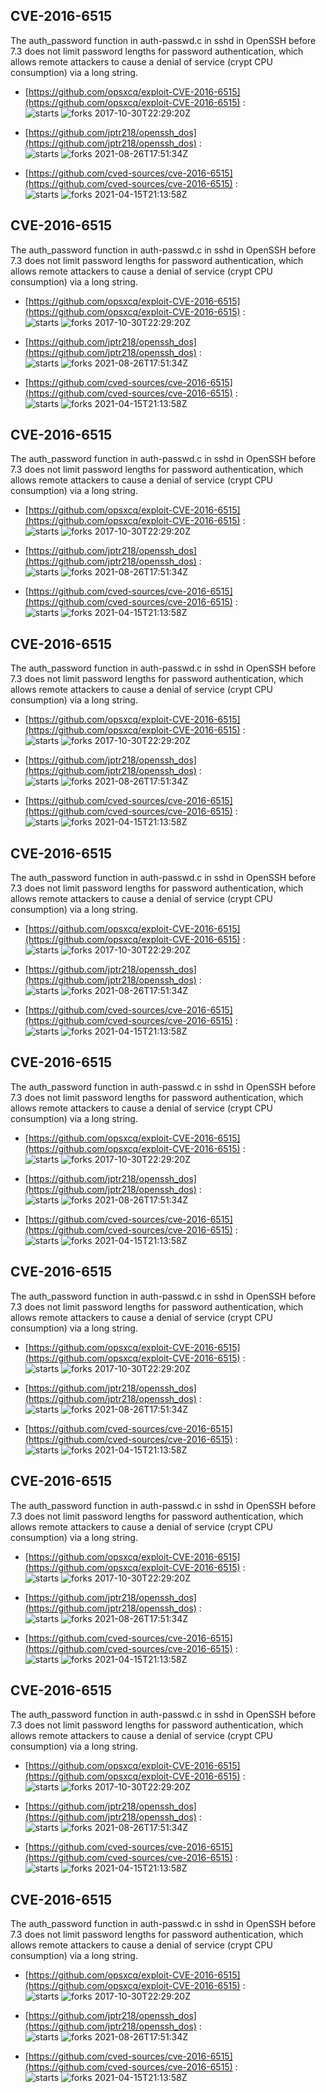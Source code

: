 ## CVE-2016-6515
 The auth_password function in auth-passwd.c in sshd in OpenSSH before 7.3 does not limit password lengths for password authentication, which allows remote attackers to cause a denial of service (crypt CPU consumption) via a long string.

- [https://github.com/opsxcq/exploit-CVE-2016-6515](https://github.com/opsxcq/exploit-CVE-2016-6515) :  
![starts](https://img.shields.io/github/stars/opsxcq/exploit-CVE-2016-6515.svg) 
![forks](https://img.shields.io/github/forks/opsxcq/exploit-CVE-2016-6515.svg) 
2017-10-30T22:29:20Z

- [https://github.com/jptr218/openssh_dos](https://github.com/jptr218/openssh_dos) :  
![starts](https://img.shields.io/github/stars/jptr218/openssh_dos.svg) 
![forks](https://img.shields.io/github/forks/jptr218/openssh_dos.svg) 
2021-08-26T17:51:34Z

- [https://github.com/cved-sources/cve-2016-6515](https://github.com/cved-sources/cve-2016-6515) :  
![starts](https://img.shields.io/github/stars/cved-sources/cve-2016-6515.svg) 
![forks](https://img.shields.io/github/forks/cved-sources/cve-2016-6515.svg) 
2021-04-15T21:13:58Z

## CVE-2016-6515
 The auth_password function in auth-passwd.c in sshd in OpenSSH before 7.3 does not limit password lengths for password authentication, which allows remote attackers to cause a denial of service (crypt CPU consumption) via a long string.

- [https://github.com/opsxcq/exploit-CVE-2016-6515](https://github.com/opsxcq/exploit-CVE-2016-6515) :  
![starts](https://img.shields.io/github/stars/opsxcq/exploit-CVE-2016-6515.svg) 
![forks](https://img.shields.io/github/forks/opsxcq/exploit-CVE-2016-6515.svg) 
2017-10-30T22:29:20Z

- [https://github.com/jptr218/openssh_dos](https://github.com/jptr218/openssh_dos) :  
![starts](https://img.shields.io/github/stars/jptr218/openssh_dos.svg) 
![forks](https://img.shields.io/github/forks/jptr218/openssh_dos.svg) 
2021-08-26T17:51:34Z

- [https://github.com/cved-sources/cve-2016-6515](https://github.com/cved-sources/cve-2016-6515) :  
![starts](https://img.shields.io/github/stars/cved-sources/cve-2016-6515.svg) 
![forks](https://img.shields.io/github/forks/cved-sources/cve-2016-6515.svg) 
2021-04-15T21:13:58Z

## CVE-2016-6515
 The auth_password function in auth-passwd.c in sshd in OpenSSH before 7.3 does not limit password lengths for password authentication, which allows remote attackers to cause a denial of service (crypt CPU consumption) via a long string.

- [https://github.com/opsxcq/exploit-CVE-2016-6515](https://github.com/opsxcq/exploit-CVE-2016-6515) :  
![starts](https://img.shields.io/github/stars/opsxcq/exploit-CVE-2016-6515.svg) 
![forks](https://img.shields.io/github/forks/opsxcq/exploit-CVE-2016-6515.svg) 
2017-10-30T22:29:20Z

- [https://github.com/jptr218/openssh_dos](https://github.com/jptr218/openssh_dos) :  
![starts](https://img.shields.io/github/stars/jptr218/openssh_dos.svg) 
![forks](https://img.shields.io/github/forks/jptr218/openssh_dos.svg) 
2021-08-26T17:51:34Z

- [https://github.com/cved-sources/cve-2016-6515](https://github.com/cved-sources/cve-2016-6515) :  
![starts](https://img.shields.io/github/stars/cved-sources/cve-2016-6515.svg) 
![forks](https://img.shields.io/github/forks/cved-sources/cve-2016-6515.svg) 
2021-04-15T21:13:58Z

## CVE-2016-6515
 The auth_password function in auth-passwd.c in sshd in OpenSSH before 7.3 does not limit password lengths for password authentication, which allows remote attackers to cause a denial of service (crypt CPU consumption) via a long string.

- [https://github.com/opsxcq/exploit-CVE-2016-6515](https://github.com/opsxcq/exploit-CVE-2016-6515) :  
![starts](https://img.shields.io/github/stars/opsxcq/exploit-CVE-2016-6515.svg) 
![forks](https://img.shields.io/github/forks/opsxcq/exploit-CVE-2016-6515.svg) 
2017-10-30T22:29:20Z

- [https://github.com/jptr218/openssh_dos](https://github.com/jptr218/openssh_dos) :  
![starts](https://img.shields.io/github/stars/jptr218/openssh_dos.svg) 
![forks](https://img.shields.io/github/forks/jptr218/openssh_dos.svg) 
2021-08-26T17:51:34Z

- [https://github.com/cved-sources/cve-2016-6515](https://github.com/cved-sources/cve-2016-6515) :  
![starts](https://img.shields.io/github/stars/cved-sources/cve-2016-6515.svg) 
![forks](https://img.shields.io/github/forks/cved-sources/cve-2016-6515.svg) 
2021-04-15T21:13:58Z

## CVE-2016-6515
 The auth_password function in auth-passwd.c in sshd in OpenSSH before 7.3 does not limit password lengths for password authentication, which allows remote attackers to cause a denial of service (crypt CPU consumption) via a long string.

- [https://github.com/opsxcq/exploit-CVE-2016-6515](https://github.com/opsxcq/exploit-CVE-2016-6515) :  
![starts](https://img.shields.io/github/stars/opsxcq/exploit-CVE-2016-6515.svg) 
![forks](https://img.shields.io/github/forks/opsxcq/exploit-CVE-2016-6515.svg) 
2017-10-30T22:29:20Z

- [https://github.com/jptr218/openssh_dos](https://github.com/jptr218/openssh_dos) :  
![starts](https://img.shields.io/github/stars/jptr218/openssh_dos.svg) 
![forks](https://img.shields.io/github/forks/jptr218/openssh_dos.svg) 
2021-08-26T17:51:34Z

- [https://github.com/cved-sources/cve-2016-6515](https://github.com/cved-sources/cve-2016-6515) :  
![starts](https://img.shields.io/github/stars/cved-sources/cve-2016-6515.svg) 
![forks](https://img.shields.io/github/forks/cved-sources/cve-2016-6515.svg) 
2021-04-15T21:13:58Z

## CVE-2016-6515
 The auth_password function in auth-passwd.c in sshd in OpenSSH before 7.3 does not limit password lengths for password authentication, which allows remote attackers to cause a denial of service (crypt CPU consumption) via a long string.

- [https://github.com/opsxcq/exploit-CVE-2016-6515](https://github.com/opsxcq/exploit-CVE-2016-6515) :  
![starts](https://img.shields.io/github/stars/opsxcq/exploit-CVE-2016-6515.svg) 
![forks](https://img.shields.io/github/forks/opsxcq/exploit-CVE-2016-6515.svg) 
2017-10-30T22:29:20Z

- [https://github.com/jptr218/openssh_dos](https://github.com/jptr218/openssh_dos) :  
![starts](https://img.shields.io/github/stars/jptr218/openssh_dos.svg) 
![forks](https://img.shields.io/github/forks/jptr218/openssh_dos.svg) 
2021-08-26T17:51:34Z

- [https://github.com/cved-sources/cve-2016-6515](https://github.com/cved-sources/cve-2016-6515) :  
![starts](https://img.shields.io/github/stars/cved-sources/cve-2016-6515.svg) 
![forks](https://img.shields.io/github/forks/cved-sources/cve-2016-6515.svg) 
2021-04-15T21:13:58Z

## CVE-2016-6515
 The auth_password function in auth-passwd.c in sshd in OpenSSH before 7.3 does not limit password lengths for password authentication, which allows remote attackers to cause a denial of service (crypt CPU consumption) via a long string.

- [https://github.com/opsxcq/exploit-CVE-2016-6515](https://github.com/opsxcq/exploit-CVE-2016-6515) :  
![starts](https://img.shields.io/github/stars/opsxcq/exploit-CVE-2016-6515.svg) 
![forks](https://img.shields.io/github/forks/opsxcq/exploit-CVE-2016-6515.svg) 
2017-10-30T22:29:20Z

- [https://github.com/jptr218/openssh_dos](https://github.com/jptr218/openssh_dos) :  
![starts](https://img.shields.io/github/stars/jptr218/openssh_dos.svg) 
![forks](https://img.shields.io/github/forks/jptr218/openssh_dos.svg) 
2021-08-26T17:51:34Z

- [https://github.com/cved-sources/cve-2016-6515](https://github.com/cved-sources/cve-2016-6515) :  
![starts](https://img.shields.io/github/stars/cved-sources/cve-2016-6515.svg) 
![forks](https://img.shields.io/github/forks/cved-sources/cve-2016-6515.svg) 
2021-04-15T21:13:58Z

## CVE-2016-6515
 The auth_password function in auth-passwd.c in sshd in OpenSSH before 7.3 does not limit password lengths for password authentication, which allows remote attackers to cause a denial of service (crypt CPU consumption) via a long string.

- [https://github.com/opsxcq/exploit-CVE-2016-6515](https://github.com/opsxcq/exploit-CVE-2016-6515) :  
![starts](https://img.shields.io/github/stars/opsxcq/exploit-CVE-2016-6515.svg) 
![forks](https://img.shields.io/github/forks/opsxcq/exploit-CVE-2016-6515.svg) 
2017-10-30T22:29:20Z

- [https://github.com/jptr218/openssh_dos](https://github.com/jptr218/openssh_dos) :  
![starts](https://img.shields.io/github/stars/jptr218/openssh_dos.svg) 
![forks](https://img.shields.io/github/forks/jptr218/openssh_dos.svg) 
2021-08-26T17:51:34Z

- [https://github.com/cved-sources/cve-2016-6515](https://github.com/cved-sources/cve-2016-6515) :  
![starts](https://img.shields.io/github/stars/cved-sources/cve-2016-6515.svg) 
![forks](https://img.shields.io/github/forks/cved-sources/cve-2016-6515.svg) 
2021-04-15T21:13:58Z

## CVE-2016-6515
 The auth_password function in auth-passwd.c in sshd in OpenSSH before 7.3 does not limit password lengths for password authentication, which allows remote attackers to cause a denial of service (crypt CPU consumption) via a long string.

- [https://github.com/opsxcq/exploit-CVE-2016-6515](https://github.com/opsxcq/exploit-CVE-2016-6515) :  
![starts](https://img.shields.io/github/stars/opsxcq/exploit-CVE-2016-6515.svg) 
![forks](https://img.shields.io/github/forks/opsxcq/exploit-CVE-2016-6515.svg) 
2017-10-30T22:29:20Z

- [https://github.com/jptr218/openssh_dos](https://github.com/jptr218/openssh_dos) :  
![starts](https://img.shields.io/github/stars/jptr218/openssh_dos.svg) 
![forks](https://img.shields.io/github/forks/jptr218/openssh_dos.svg) 
2021-08-26T17:51:34Z

- [https://github.com/cved-sources/cve-2016-6515](https://github.com/cved-sources/cve-2016-6515) :  
![starts](https://img.shields.io/github/stars/cved-sources/cve-2016-6515.svg) 
![forks](https://img.shields.io/github/forks/cved-sources/cve-2016-6515.svg) 
2021-04-15T21:13:58Z

## CVE-2016-6515
 The auth_password function in auth-passwd.c in sshd in OpenSSH before 7.3 does not limit password lengths for password authentication, which allows remote attackers to cause a denial of service (crypt CPU consumption) via a long string.

- [https://github.com/opsxcq/exploit-CVE-2016-6515](https://github.com/opsxcq/exploit-CVE-2016-6515) :  
![starts](https://img.shields.io/github/stars/opsxcq/exploit-CVE-2016-6515.svg) 
![forks](https://img.shields.io/github/forks/opsxcq/exploit-CVE-2016-6515.svg) 
2017-10-30T22:29:20Z

- [https://github.com/jptr218/openssh_dos](https://github.com/jptr218/openssh_dos) :  
![starts](https://img.shields.io/github/stars/jptr218/openssh_dos.svg) 
![forks](https://img.shields.io/github/forks/jptr218/openssh_dos.svg) 
2021-08-26T17:51:34Z

- [https://github.com/cved-sources/cve-2016-6515](https://github.com/cved-sources/cve-2016-6515) :  
![starts](https://img.shields.io/github/stars/cved-sources/cve-2016-6515.svg) 
![forks](https://img.shields.io/github/forks/cved-sources/cve-2016-6515.svg) 
2021-04-15T21:13:58Z

